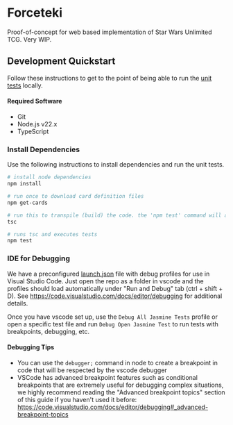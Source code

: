 # Forceteki
Proof-of-concept for web based implementation of Star Wars Unlimited TCG. Very WIP.

## Development Quickstart
Follow these instructions to get to the point of being able to run the [unit tests](./test/server/) locally.

#### Required Software
* Git
* Node.js v22.x
* TypeScript

### Install Dependencies
Use the following instructions to install dependencies and run the unit tests.

```bash
# install node dependencies
npm install

# run once to download card definition files
npm get-cards

# run this to transpile (build) the code. the 'npm test' command will automatically run this as well.
tsc

# runs tsc and executes tests
npm test
```

### IDE for Debugging
We have a preconfigured [launch.json](.vscode\launch.json) file with debug profiles for use in Visual Studio Code. Just open the repo as a folder in vscode and the profiles should load automatically under "Run and Debug" tab (ctrl + shift + D). See https://code.visualstudio.com/docs/editor/debugging for additional details.

Once you have vscode set up, use the `Debug All Jasmine Tests` profile or open a specific test file and run `Debug Open Jasmine Test` to run tests with breakpoints, debugging, etc.

#### Debugging Tips
- You can use the `debugger;` command in node to create a breakpoint in code that will be respected by the vscode debugger
- VSCode has advanced breakpoint features such as conditional breakpoints that are extremely useful for debugging complex situations, we highly recommend reading the "Advanced breakpoint topics" section of this guide if you haven't used it before: https://code.visualstudio.com/docs/editor/debugging#_advanced-breakpoint-topics
